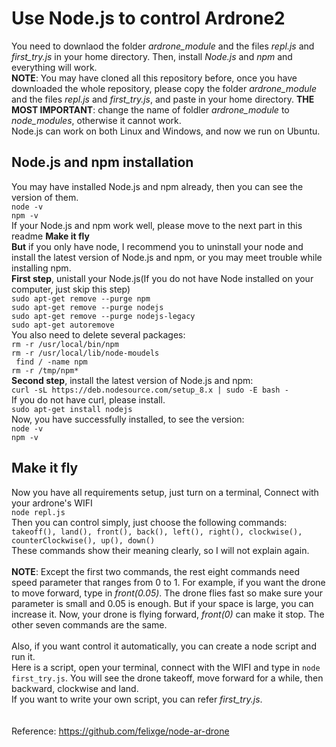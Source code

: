 Use Node.js to control Ardrone2
==================================
You need to downlaod the folder _ardrone_module_ and the files _repl.js_ and _first_try.js_ in your home directory. Then, install _Node.js_ and _npm_ and everything will work.
<br> **NOTE**: You may have cloned all this repository before, once you have downloaded the whole repository, please copy the folder _ardrone_module_ and the files _repl.js_ and _first_try.js_, and paste in your home directory. **THE MOST IMPORTANT**: change the name of foldler _ardrone_module_ to _node_modules_, otherwise it cannot work.
<br> Node.js can work on both Linux and Windows, and now we run on Ubuntu.

Node.js and npm installation
----------
You may have installed Node.js and npm already, then you can see the version of them.
<br> `node -v`
<br> `npm -v`
<br> If your Node.js and npm work well, please move to the next part in this readme **Make it fly**
<br> **But**  if you only have node, I recommend you to uninstall your node and install the latest version of Node.js and npm, or you may meet trouble while installing npm.
<br> **First step**, unistall your Node.js(If you do not have Node installed on your computer, just skip this step)
<br>`sudo apt-get remove --purge npm`
<br> `sudo apt-get remove --purge nodejs`
<br>`sudo apt-get remove --purge nodejs-legacy`
<br> `sudo apt-get autoremove`
<br> You also need to delete several packages:
<br> `rm -r /usr/local/bin/npm`
<br> `rm -r /usr/local/lib/node-moudels`
<br> ` find / -name npm`
<br> `rm -r /tmp/npm*`
<br> **Second step**, install the latest version of Node.js and npm:
<br> `curl -sL https://deb.nodesource.com/setup_8.x | sudo -E bash -` 
<br> If you do not have curl, please install.
<br> `sudo apt-get install nodejs`
<br> Now, you have successfully installed, to see the version:
<br> `node -v`
<br> `npm -v`
<br>

Make it fly
--
Now you have all requirements setup, just turn on a terminal, Connect with your ardrone's WIFI
<br> `node repl.js`
<br> Then you can control simply, just choose the following commands:
<br> `takeoff(), land(), front(), back(), left(), right(), clockwise(), counterClockwise(), up(), down()`
<br> These commands show their meaning clearly, so I will not explain again.
<br>
<br> **NOTE**: Except the first two commands, the rest eight commands need speed parameter that ranges from 0 to 1. For example, if you want the drone to move forward, type in _front(0.05)_. The drone flies fast so make sure your parameter is small and 0.05 is enough. But if your space is large, you can increase it. Now, your drone is flying forward, _front(0)_ can make it stop. The other seven commands are the same.
<br>
<br> Also, if you want control it automatically, you can create a node script and run it. 
<br> Here is a script, open your terminal, connect with the WIFI and type in `node first_try.js`. You will see the drone takeoff, move forward for a while, then backward, clockwise and land.
<br> If you want to write your own script, you can refer _first_try.js_.
<br>
<br>
<br> Reference: https://github.com/felixge/node-ar-drone
